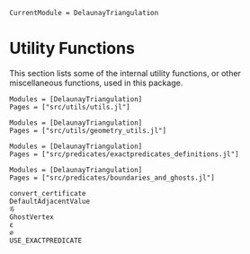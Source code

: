 ```@meta 
CurrentModule = DelaunayTriangulation
```

# Utility Functions

This section lists some of the internal utility functions, or other miscellaneous functions, used in this package.

```@autodocs 
Modules = [DelaunayTriangulation]
Pages = ["src/utils/utils.jl"]
```

```@autodocs 
Modules = [DelaunayTriangulation]
Pages = ["src/utils/geometry_utils.jl"]
```

```@autodocs 
Modules = [DelaunayTriangulation]
Pages = ["src/predicates/exactpredicates_definitions.jl"]
```

```@autodocs 
Modules = [DelaunayTriangulation]
Pages = ["src/predicates/boundaries_and_ghosts.jl"]
```

```@docs
convert_certificate
DefaultAdjacentValue
𝒢
GhostVertex
ε
∅
USE_EXACTPREDICATE
```